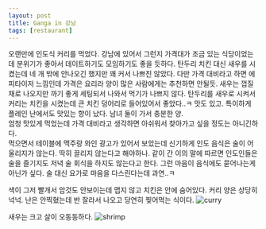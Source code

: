 ```yaml
---
layout: post
title: Ganga in 강남
tags: [restaurant]
---
```

오랜만에 인도식 커리를 먹었다. 강남에 있어서 그런지 가격대가 조금 있는 식당이었는데 분위기가 좋아서 데이트하기도 모임하기도 좋을 듯하다. 탄두리 치킨 대신 새우를 시켰는데 네 개 밖에 안나오긴 했지만 꽤 커서 나쁘진 않았다. 다만 가격 대비라고 하면 에피타이저 느낌인데 가격은 요리라 양이 많은 사람에게는 추천하면 안될듯. 새우는 껍질 채로 나오지만 까기 좋게 세팅되서 나와서 먹기가 나쁘지 않다. 탄두리를 새우로 시켜서 커리는 치킨을 시켰는데 큰 치킨 덩어리로 들어있어서 좋았다..ㅋ 맛도 있고. 특이하게 플레인 난에서도 맛있는 향이 났다. 남녀 둘이 가서 충분한 양.    
엄청 맛있게 먹었는데 가격 대비라고 생각하면 아쉬워서 찾아가고 싶을 정도는 아니긴하다.   
먹으면서 테이블에 맥주랑 와인 광고가 있어서 보았는데 신기하게 인도 음식은 술이 어울리지가 않는다. 딱히 끌리지 않는다고 해야하나. 같이 간 이의 말에 따르면 인도인들은 술을 즐기지도 저녁 술 회식을 하지도 않는다고 한다. 그런 마음이 음식에도 묻어나는게 아닌가 싶다. 술 대신 요가로 마음을 다스린다는데 과연..ㅋ    

색이 그저 빨개서 암것도 안보이는데 맵지 않고 치킨은 안에 숨어있다. 커리 양은 상당히 넉넉. 난은 안찍혔는데 반 잘라서 나오고 당연히 찢어먹는 식이다.
![curry](http://lh3.googleusercontent.com/-NMpwulNligQ/VmAlM8dAvtI/AAAAAAAAAd4/qj3LoQIVAic/s1280/upload_-1.jpg)

새우는 크고 살이 오동동하다. 
![shrimp](http://lh3.googleusercontent.com/-Mi-fbg1YH1s/VmAlN96Z_iI/AAAAAAAAAeA/38AvNu0PPk4/s1280/upload_-1.jpg)